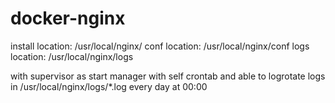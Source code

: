 # docker-nginx
install location: /usr/local/nginx/
conf location: /usr/local/nginx/conf
logs location: /usr/local/nginx/logs

with supervisor as start manager
with self crontab and able to logrotate logs in /usr/local/nginx/logs/*.log every day at 00:00
